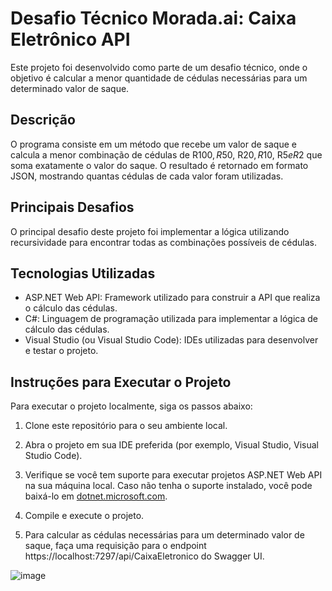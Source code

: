# Desafio Técnico Morada.ai: Caixa Eletrônico API

Este projeto foi desenvolvido como parte de um desafio técnico, onde o objetivo é calcular a menor quantidade de cédulas necessárias para um determinado valor de saque.

## Descrição

O programa consiste em um método que recebe um valor de saque e calcula a menor combinação de cédulas de R$100, R$50, R$20, R$10, R$5 e R$2 que soma exatamente o valor do saque. O resultado é retornado em formato JSON, mostrando quantas cédulas de cada valor foram utilizadas.

## Principais Desafios

O principal desafio deste projeto foi implementar a lógica utilizando recursividade para encontrar todas as combinações possíveis de cédulas.

## Tecnologias Utilizadas

- ASP.NET Web API: Framework utilizado para construir a API que realiza o cálculo das cédulas.
- C#: Linguagem de programação utilizada para implementar a lógica de cálculo das cédulas.
- Visual Studio (ou Visual Studio Code): IDEs utilizadas para desenvolver e testar o projeto.
  
## Instruções para Executar o Projeto

Para executar o projeto localmente, siga os passos abaixo:

1. Clone este repositório para o seu ambiente local.
   
2. Abra o projeto em sua IDE preferida (por exemplo, Visual Studio, Visual Studio Code).
   
3. Verifique se você tem suporte para executar projetos ASP.NET Web API na sua máquina local. Caso não tenha o suporte instalado, você pode baixá-lo em [dotnet.microsoft.com](https://dotnet.microsoft.com/download).
   
4. Compile e execute o projeto.

5. Para calcular as cédulas necessárias para um determinado valor de saque, faça uma requisição para o endpoint https://localhost:7297/api/CaixaEletronico do Swagger UI.

![image](https://github.com/Davidsb04/CaixaEletronico/assets/121972361/be4ab12a-b6c4-4641-97df-d1893a97fe68)
